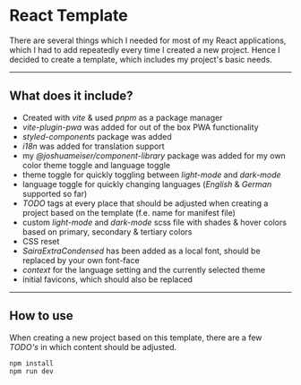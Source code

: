 # React Template

There are several things which I needed for most of my React applications, which I had to add repeatedly every time I created a new project. Hence I decided to create a template, which includes my project's basic needs.

---

## What does it include?

- Created with _vite_ & used _pnpm_ as a package manager
- _vite-plugin-pwa_ was added for out of the box PWA functionality
- _styled-components_ package was added
- _i18n_ was added for translation support
- my _@joshuameiser/component-library_ package was added for my own color theme toggle and language toggle
- theme toggle for quickly toggling between _light-mode_ and _dark-mode_
- language toggle for quickly changing languages (_English_ & _German_ supported so far)
- _TODO_ tags at every place that should be adjusted when creating a project based on the template (f.e. name for manifest file)
- custom _light-mode_ and _dark-mode_ scss file with shades & hover colors based on primary, secondary & tertiary colors
- CSS reset
- _SairaExtraCondensed_ has been added as a local font, should be replaced by your own font-face
- _context_ for the language setting and the currently selected theme
- initial favicons, which should also be replaced

---

## How to use

When creating a new project based on this template, there are a few _TODO's_ in which content should be adjusted.
```console
npm install
npm run dev
```

